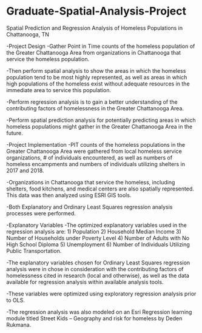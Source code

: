 # Graduate-Spatial-Analysis-Project
Spatial Prediction and Regression Analysis of Homeless Populations in Chattanooga, TN

-Project Design
-Gather Point in Time counts of the homeless population of the Greater Chattanooga Area from organizations in Chattanooga that service the homeless population.

-Then perform spatial analysis to show the areas in which the homeless population tend to be most highly represented, as well as areas in which high populations of the homeless exist without adequate resources in the immediate area to service this population. 

-Perform regression analysis is to gain a better understanding of the contributing factors of homelessness in the Greater Chattanooga Area. 

-Perform spatial prediction analysis for potentially predicting areas in which homeless populations might gather in the Greater Chattanooga Area in the future.

-Project Implementation
-PIT counts of the homeless populations in the Greater Chattanooga Area were gathered from local homeless service organizations, # of individuals encountered, as well as numbers of homeless encampments and numbers of individuals utilizing shelters in 2017 and 2018. 

-Organizations in Chattanooga that service the homeless, including shelters, food kitchens, and medical centers are also spatially represented. 
This data was then analyzed using ESRI GIS tools.

-Both Explanatory and Ordinary Least Squares regression analysis processes were performed.

-Explanatory Variables
-The optimized explanatory variables used in the regression analysis are: 1) Population 2) Household Median Income 3) Number of Households under Poverty Level 4) Number of Adults with No High School Diploma 5) Unemployment 6) Number of Individuals Utilizing Public Transportation.

-The explanatory variables chosen for Ordinary Least Squares regression analysis were in chose in consideration with the contributing factors of homelessness cited in research (local and otherwise), as well as the data available for regression analysis within available analysis tools. 

-These variables were optimized using exploratory regression analysis prior to OLS. 

-The regression analysis was also modeled on an Esri Regression learning module titled Street Kids – Geography and risk for homeless by Deden Rukmana. 
